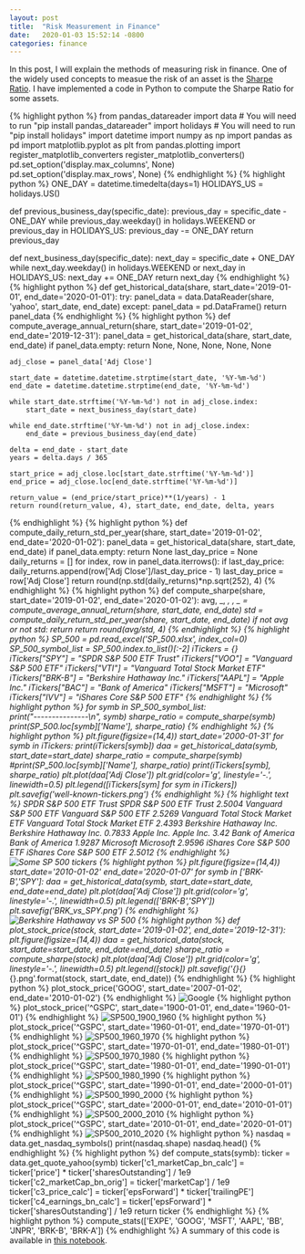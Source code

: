 ```yaml
---
layout: post
title:  "Risk Measurement in Finance"
date:   2020-01-03 15:52:14 -0800
categories: finance
---
```

In this post, I will explain the methods of measuring risk in finance. One of the widely used concepts to measue the risk of an asset is the [Sharpe Ratio](https://en.wikipedia.org/wiki/Sharpe_ratio). I have implemented a code in Python to compute the Sharpe Ratio for some assets. 

{% highlight python %}
from pandas_datareader import data  # You will need to run "pip install pandas_datareader"
import holidays   # You will need to run "pip install holidays"
import datetime 
import numpy as np
import pandas as pd
import matplotlib.pyplot as plt
from pandas.plotting import register_matplotlib_converters
register_matplotlib_converters()
pd.set_option('display.max_columns', None)
pd.set_option('display.max_rows', None)
{% endhighlight %}
{% highlight python %}
ONE_DAY = datetime.timedelta(days=1)
HOLIDAYS_US = holidays.US()

def previous_business_day(specific_date):
    previous_day = specific_date - ONE_DAY
    while previous_day.weekday() in holidays.WEEKEND or previous_day in HOLIDAYS_US:
        previous_day -= ONE_DAY
    return previous_day

def next_business_day(specific_date):
    next_day = specific_date + ONE_DAY
    while next_day.weekday() in holidays.WEEKEND or next_day in HOLIDAYS_US:
        next_day += ONE_DAY
    return next_day
{% endhighlight %}
{% highlight python %}
def get_historical_data(share, start_date='2019-01-01', end_date='2020-01-01'):
    try:
        panel_data = data.DataReader(share, 'yahoo', start_date, end_date)
    except: 
        panel_data = pd.DataFrame()
    return panel_data
{% endhighlight %}
{% highlight python %}
def compute_average_annual_return(share, start_date='2019-01-02', end_date='2019-12-31'):
    panel_data = get_historical_data(share, start_date, end_date)
    if panel_data.empty:
        return None, None, None, None, None
    
    adj_close = panel_data['Adj Close']
    
    start_date = datetime.datetime.strptime(start_date, '%Y-%m-%d')
    end_date = datetime.datetime.strptime(end_date, '%Y-%m-%d')
    
    while start_date.strftime('%Y-%m-%d') not in adj_close.index: 
        start_date = next_business_day(start_date)
    
    while end_date.strftime('%Y-%m-%d') not in adj_close.index: 
        end_date = previous_business_day(end_date)
    
    delta = end_date - start_date
    years = delta.days / 365
    
    start_price = adj_close.loc[start_date.strftime('%Y-%m-%d')]
    end_price = adj_close.loc[end_date.strftime('%Y-%m-%d')]
    
    return_value = (end_price/start_price)**(1/years) - 1
    return round(return_value, 4), start_date, end_date, delta, years
{% endhighlight %}
{% highlight python %}
def compute_daily_return_std_per_year(share, start_date='2019-01-02', end_date='2020-01-02'):
    panel_data = get_historical_data(share, start_date, end_date)
    if panel_data.empty:
        return None
    last_day_price = None
    daily_returns = [] 
    for index, row in panel_data.iterrows():
        if last_day_price:
            daily_returns.append(row['Adj Close']/last_day_price - 1)
        last_day_price = row['Adj Close']
    return round(np.std(daily_returns)*np.sqrt(252), 4)
{% endhighlight %}
{% highlight python %}
def compute_sharpe(share, start_date='2019-01-02', end_date='2020-01-02'):
    avg, _, _, _, _ = compute_average_annual_return(share, start_date, end_date)
    std = compute_daily_return_std_per_year(share, start_date, end_date)
    if not avg or not std:
        return
    return round(avg/std, 4)
{% endhighlight %}
{% highlight python %}
SP_500 = pd.read_excel('SP_500.xlsx', index_col=0)
SP_500_symbol_list = SP_500.index.to_list()[:-2]
iTickers = {}
iTickers["SPY"] = "SPDR S&P 500 ETF Trust"
iTickers["VOO"] = "Vanguard S&P 500 ETF"
iTickers["VTI"] = "Vanguard Total Stock Market ETF"
iTickers["BRK-B"] = "Berkshire Hathaway Inc."
iTickers["AAPL"] = "Apple Inc."
iTickers["BAC"] = "Bank of America"
iTickers["MSFT"] = "Microsoft"
iTickers["IVV"] = "iShares Core S&P 500 ETF"
{% endhighlight %}
{% highlight python %}
for symb in SP_500_symbol_list:  
    print("---------------\n", symb)
    sharpe_ratio = compute_sharpe(symb)
    print(SP_500.loc[symb]['Name'], sharpe_ratio)
{% endhighlight %}
{% highlight python %}
plt.figure(figsize=(14,4))
start_date='2000-01-31' 
for symb in iTickers:
    print(iTickers[symb])
    daa = get_historical_data(symb, start_date=start_date)
    sharpe_ratio = compute_sharpe(symb)
    #print(SP_500.loc[symb]['Name'], sharpe_ratio)
    print(iTickers[symb], sharpe_ratio)
    plt.plot(daa['Adj Close'])
    plt.grid(color='g', linestyle='-.', linewidth=0.5)
plt.legend([iTickers[sym] for sym in iTickers])
plt.savefig('well-known-tickers.png')
{% endhighlight %}
{% highlight text %}
SPDR S&P 500 ETF Trust
SPDR S&P 500 ETF Trust 2.5004
Vanguard S&P 500 ETF
Vanguard S&P 500 ETF 2.5269
Vanguard Total Stock Market ETF
Vanguard Total Stock Market ETF 2.4393
Berkshire Hathaway Inc.
Berkshire Hathaway Inc. 0.7833
Apple Inc.
Apple Inc. 3.42
Bank of America
Bank of America 1.9287
Microsoft
Microsoft 2.9596
iShares Core S&P 500 ETF
iShares Core S&P 500 ETF 2.5012
{% endhighlight %}
![Some SP 500 tickers](well-known-tickers.png)
{% highlight python %}
plt.figure(figsize=(14,4))
start_date='2010-01-02' 
end_date='2020-01-07' 
for symb in ['BRK-B','SPY']:
    daa = get_historical_data(symb, start_date=start_date, end_date=end_date)
    plt.plot(daa['Adj Close'])
    plt.grid(color='g', linestyle='-.', linewidth=0.5)
plt.legend(['BRK-B','SPY'])
plt.savefig('BRK_vs_SPY.png')
{% endhighlight %}
![Berkshire Hathaway vs SP 500](BRK_vs_SPY.png)
{% highlight python %}
def plot_stock_price(stock, start_date='2019-01-02', end_date='2019-12-31'):
    plt.figure(figsize=(14,4))
    daa = get_historical_data(stock, start_date=start_date, end_date=end_date)
    sharpe_ratio = compute_sharpe(stock)
    plt.plot(daa['Adj Close'])
    plt.grid(color='g', linestyle='-.', linewidth=0.5)
    plt.legend([stock])
    plt.savefig('{}_{}_{}.png'.format(stock, start_date, end_date))
{% endhighlight %}
{% highlight python %}
plot_stock_price('GOOG', start_date='2007-01-02', end_date='2010-01-02')
{% endhighlight %}
![Google](GOOG_2007-01-02_2010-01-02.png)
{% highlight python %}
plot_stock_price('^GSPC', start_date='1900-01-01', end_date='1960-01-01')
{% endhighlight %}
![SP500_1900_1960](^GSPC_1900-01-01_1960-01-01.png)
{% highlight python %}
plot_stock_price('^GSPC', start_date='1960-01-01', end_date='1970-01-01')
{% endhighlight %}
![SP500_1960_1970](^GSPC_1960-01-01_1970-01-01.png)
{% highlight python %}
plot_stock_price('^GSPC', start_date='1970-01-01', end_date='1980-01-01')
{% endhighlight %}
![SP500_1970_1980](^GSPC_1970-01-01_1980-01-01.png)
{% highlight python %}
plot_stock_price('^GSPC', start_date='1980-01-01', end_date='1990-01-01')
{% endhighlight %}
![SP500_1980_1990](^GSPC_1980-01-01_1990-01-01.png)
{% highlight python %}
plot_stock_price('^GSPC', start_date='1990-01-01', end_date='2000-01-01')
{% endhighlight %}
![SP500_1990_2000](^GSPC_1990-01-01_2000-01-01.png)
{% highlight python %}
plot_stock_price('^GSPC', start_date='2000-01-01', end_date='2010-01-01')
{% endhighlight %}
![SP500_2000_2010](^GSPC_2000-01-01_2010-01-01.png)
{% highlight python %}
plot_stock_price('^GSPC', start_date='2010-01-01', end_date='2020-01-01')
{% endhighlight %}
![SP500_2010_2020](^GSPC_2010-01-01_2020-01-01.png)
{% highlight python %}
nasdaq = data.get_nasdaq_symbols()
print(nasdaq.shape)
nasdaq.head()
{% endhighlight %}
{% highlight python %}
def compute_stats(symb):
    ticker = data.get_quote_yahoo(symb) 
    ticker['c1_marketCap_bn_calc'] = ticker['price'] * ticker['sharesOutstanding'] / 1e9
    ticker['c2_marketCap_bn_orig'] = ticker['marketCap'] / 1e9
    ticker['c3_price_calc'] = ticker['epsForward'] * ticker['trailingPE']
    ticker['c4_earnings_bn_calc'] = ticker['epsForward'] * ticker['sharesOutstanding'] / 1e9
    return ticker
{% endhighlight %}
{% highlight python %}
compute_stats(['EXPE', 'GOOG', 'MSFT', 'AAPL', 'BB', 'JNPR', 'BRK-B', 'BRK-A'])
{% endhighlight %}
A summary of this code is available in [this notebook](https://github.com/kiskani/kiskani.github.io/blob/master/finance/2020/01/03/Finance-Notebook-1.ipynb).
